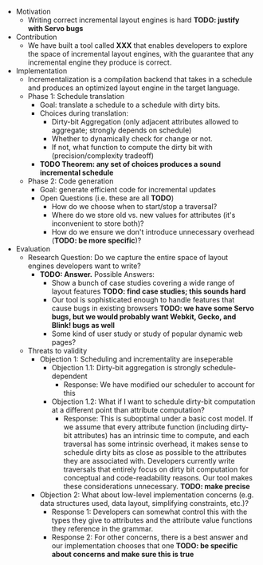 * Motivation
  * Writing correct incremental layout engines is hard **TODO: justify with Servo bugs**
* Contribution
  * We have built a tool called **XXX** that enables developers to explore the space of incremental layout engines, with the guarantee that any incremental engine they produce is correct.
* Implementation
  * Incrementalization is a compilation backend that takes in a schedule and produces an optimized layout engine in the target language.
  * Phase 1: Schedule translation
    * Goal: translate a schedule to a schedule with dirty bits.
    * Choices during translation:
      * Dirty-bit Aggregation (only adjacent attributes allowed to aggregate; strongly depends on schedule)
      * Whether to dynamically check for change or not.
      * If not, what function to compute the dirty bit with (precision/complexity tradeoff)
    * **TODO Theorem: any set of choices produces a sound incremental schedule**
  * Phase 2: Code generation
    * Goal: generate efficient code for incremental updates
    * Open Questions (i.e. these are all **TODO**)
      * How do we choose when to start/stop a traversal?
      * Where do we store old vs. new values for attributes (it's inconvenient to store both)?
      * How do we ensure we don't introduce unnecessary overhead (**TODO: be more specific**)?
* Evaluation
  * Research Question: Do we capture the entire space of layout engines developers want to write?
    * **TODO: Answer.** Possible Answers:
      * Show a bunch of case studies covering a wide range of layout features **TODO: find case studies; this sounds hard**
      * Our tool is sophisticated enough to handle features that cause bugs in existing browsers **TODO: we have some Servo bugs, but we would probably want Webkit, Gecko, and Blink! bugs as well**
      * Some kind of user study or study of popular dynamic web pages?
  * Threats to validity
    * Objection 1: Scheduling and incrementality are inseperable
      * Objection 1.1: Dirty-bit aggregation is strongly schedule-dependent
        * Response: We have modified our scheduler to account for this
      * Objection 1.2: What if I want to schedule dirty-bit computation at a different point than attribute computation?
        * Response: This is suboptimal under a basic cost model. If we
        assume that every attribute function (including dirty-bit attributes)
        has an intrinsic time to compute, and each traversal has some intrinsic
        overhead, it makes sense to schedule dirty bits as close as possible to
        the attributes they are associated with. Developers currently write
        traversals that entirely focus on dirty bit computation for conceptual
        and code-readability reasons. Our tool makes these considerations
        unnecessary. **TODO: make precise**
    * Objection 2: What about low-level implementation concerns (e.g. data structures used, data layout, simplifying constraints, etc.)?
      * Response 1: Developers can somewhat control this with the types they give to attributes and the attribute value functions they reference in the grammar.
      * Response 2: For other concerns, there is a best answer and our implementation chooses that one **TODO: be specific about concerns and make sure this is true**
